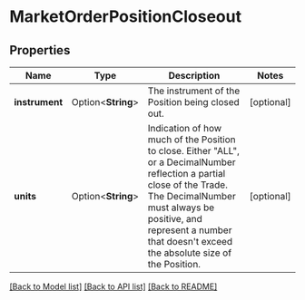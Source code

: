 # MarketOrderPositionCloseout

## Properties

Name | Type | Description | Notes
------------ | ------------- | ------------- | -------------
**instrument** | Option<**String**> | The instrument of the Position being closed out. | [optional]
**units** | Option<**String**> | Indication of how much of the Position to close. Either \"ALL\", or a DecimalNumber reflection a partial close of the Trade. The DecimalNumber must always be positive, and represent a number that doesn't exceed the absolute size of the Position. | [optional]

[[Back to Model list]](../README.md#documentation-for-models) [[Back to API list]](../README.md#documentation-for-api-endpoints) [[Back to README]](../README.md)


